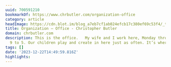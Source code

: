 ```yaml
---
uuid: 700591210
bookmarkOf: https://www.chrbutler.com/organization-office
category: article
headImage: https://cdn.blot.im/blog_a7eb7cf1ab024efcb17c380ef69c53f4/_thumbnails/d04f5c88-baba-40f0-985f-0033147a7686/large.jpg
title: Organization – Office - Christopher Butler
domain: chrbutler.com
description: This is the office.   My wife and I work here, Monday through Friday,
  9 to 5. Our children play and create in here just as often. It’s where we
tags: []
date: '2023-12-22T14:49:59.816Z'
highlights: 
---
```



